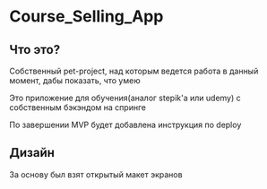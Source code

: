 # Course_Selling_App

## Что это?

Собственный pet-project, над которым ведется работа в данный момент, дабы показать, что умею

Это приложение для обучения(аналог stepik'а или udemy) с собственным бэкэндом на спринге


По завершении MVP будет добавлена инструкция по deploy

## Дизайн

За основу был взят открытый макет экранов

